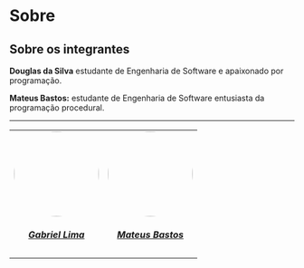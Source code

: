 # Sobre 

## Sobre os integrantes


**Douglas da Silva** estudante de Engenharia de Software e apaixonado por programação.

**Mateus Bastos:** estudante de Engenharia de Software entusiasta da programação procedural.




---

<center>
<table style="margin-left: auto; margin-right: auto;">
    <tr>
        <td align="center">
            <a href="https://github.com/DouglasMonteles">
                <img style="border-radius: 50%;" src="https://avatars.githubusercontent.com/u/54580766?v=4" width="150px;"/>
                <h5 class="text-center">Gabriel Lima</h5>
            </a>
        </td>
          </td>
        <td align="center">
            <a href="https://github.com/MateuSansete">
                <img style="border-radius: 50%;" src="https://avatars.githubusercontent.com/u/164573233?v=4" width="150px;"/>
                <h5 class="text-center">Mateus Bastos</h5>
            </a>
        </td>
        
        
    
    
        
</table>
</center>